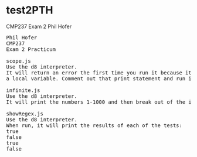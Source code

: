# test2PTH
CMP237 Exam 2 Phil Hofer

<pre>
Phil Hofer
CMP237
Exam 2 Practicum

scope.js
Use the d8 interpreter.
It will return an error the first time you run it because it is trying to print
a local variable. Comment out that print statement and run it again and it will print the global variable.

infinite.js
Use the d8 interpreter.
It will print the numbers 1-1000 and then break out of the infinite loop.

showRegex.js
Use the d8 interpreter.
When run, it will print the results of each of the tests:
true
false
true
false


</pre>
